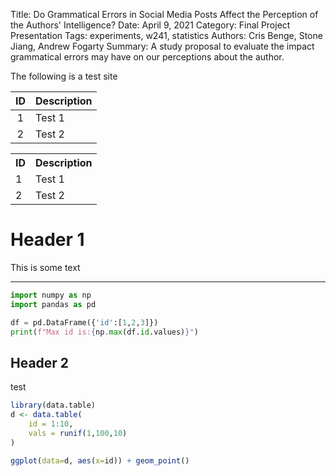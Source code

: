 Title: Do Grammatical Errors in Social Media Posts Affect the Perception of the Authors' Intelligence?
Date: April 9, 2021
Category: Final Project Presentation
Tags: experiments, w241, statistics
Authors: Cris Benge, Stone Jiang, Andrew Fogarty
Summary: A study proposal to evaluate the impact grammatical errors may have on our perceptions about the author.

The following is a test site

|  ID | Description |
|:---:|:------------|
|1 | Test 1 |
|2 | Test 2 |

<table><tr><th>ID</th><th>Description</th></tr>
<tr><td>1</td><td>Test 1</td></tr>
<tr><td>2</td><td>Test 2</td></tr>
</table>

# Header 1

This is some text

---

```python
import numpy as np
import pandas as pd

df = pd.DataFrame({'id':[1,2,3]})
print(f"Max id is:{np.max(df.id.values)}")

```

## Header 2

test

```r
library(data.table)
d <- data.table(
    id = 1:10,
    vals = runif(1,100,10)
)

ggplot(data=d, aes(x=id)) + geom_point()
```

